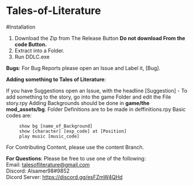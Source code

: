 # Tales-of-Literature
#Installation
  1. Download the Zip from The Release Button 
    **Do not download From the code Button.**
  2. Extract into a Folder.
  3. Run DDLC.exe

**Bugs**:
 For Bug Reports please open an Issue and Label it, [Bug].
 
 **Adding something to Tales of Literature**:
 
  If you have Suggestions open an Issue, with the headline [Suggestion] -
  To add something to the story, go into the game Folder and edit the File story.rpy
  Adding Backgrounds should be done in **game/the mod_assets/bg**. Folder
  Definitions are to be made in deffinitions.rpy
  Basic codes are:
 
         show bg [name_of_Background] 
         show [character] [exp_code] at [Position] 
         play music [music_code] 
  
  For Contributing Content, please use the content Branch.
  
  **For Questions**:
    Please be free to use one of the following: <br />
                                              Email: talesofliterature@gmail.com <br />
                                              Discord: Alsamer98#9852 <br />
                                              Dicord Server: https://discord.gg/esFZmW4QHd
